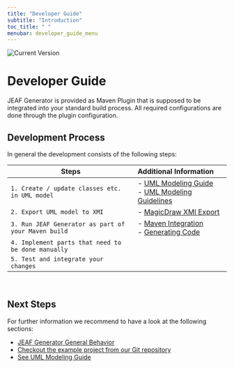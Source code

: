```yaml
---
title: "Developer Guide"
subtitle: "Introduction"
toc_title: " "
menubar: developer_guide_menu
---
```


![Current Version](https://maven-badges.herokuapp.com/maven-central/com.anaptecs.jeaf.generator/jeaf-generator/badge.svg)

# Developer Guide

JEAF Generator is provided as Maven Plugin that is supposed to be integrated into your standard build process. All required configurations are done through the plugin configuration.

## Development Process

In general the development consists of the following steps:

| Steps                                               | Additional Information                                                                    |
| --------------------------------------------------- |:----------------------------------------------------------------------------------------- |
| `1. Create / update classes etc. in UML model`      | - [UML Modeling Guide](../uml-modeling-guide)<br/>- [UML Modeling Guidelines]()           |
| `2. Export UML model to XMI`                        | - [MagicDraw XMI Export](magic-draw-xmi-export)                                           |
| `3. Run JEAF Generator as part of your Maven build` | - [Maven Integration](maven-integration)<br>- [Generating Code](overview-generating-code) |
| `4. Implement parts that need to be done manually`  |                                                                                           |
| `5. Test and integrate your changes`                |                                                                                           |

<br>

## Next Steps

For further information we recommend to have a look at the following sections:

- [JEAF Generator General Behavior](general-behavior) 
- [Checkout the example project from our Git repository](https://bitbucket.org/anaptecs/jeaf-generator-samples)
- [See UML Modeling Guide](../uml-modeling-guide)